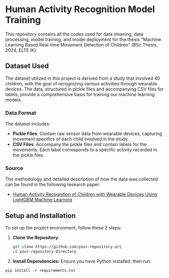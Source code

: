 # Human Activity Recognition Model Training
This repository contains all the codes used for data cleaning, data processing, model training, and model deployment for the thesis "Machine Learning Based Real-time Movement Detection of Children" (BSc Thesis, 2024, ELTE IK).

## Dataset Used
The dataset utilized in this project is derived from a study that involved 40 children, with the goal of recognizing various activities through wearable devices. The data, structured in pickle files and accompanying CSV files for labels, provide a comprehensive basis for training our machine learning models.

### Data Format

The dataset includes:
- **Pickle Files**: Contain raw sensor data from wearable devices, capturing movement specifics of each child involved in the study.
- **CSV Files**: Accompany the pickle files and contain labels for the movements. Each label corresponds to a specific activity recorded in the pickle files.

### Source

The methodology and detailed description of how the data was collected can be found in the following research paper:
- [Human Activity Recognition of Children with Wearable Devices Using LightGBM Machine Learning](https://www.researchgate.net/publication/356867052_Human_Activity_Recognition_of_Children_with_Wearable_Devices_Using_LightGBM_Machine_Learning)

## Setup and Installation

To set up the project environment, follow these 2 steps:

1. **Clone the Repository**:
   ```bash
   git clone https://github.com/your-repository-url
   cd your-repository-directory

2. **Install Dependencies:**
  Ensure you have Python installed, then run:
  ```
  pip install -r requirements.txt
  ```

